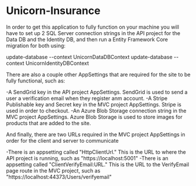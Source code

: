 # Unicorn-Insurance

In order to get this application to fully function on your machine you will have to set up 2 SQL Server connection strings in the API project 
for the Data DB and the Identity DB, and then run a Entity Framework Core migration for both using:

update-database --context UnicornDataDBContext
update-database --context UnicornIdentityDBContext

There are also a couple other AppSettings that are required for the site to be fully functional, such as:

-A SendGrid key in the API project AppSettings. SendGrid is used to send a user a verification email when they register anm account.
-A Stripe Publishable key and Secret key in the MVC project AppSettings. Stripe is used in order to checkout.
-An Azure Blob Storage connection string in the MVC project AppSettings. Azure Blob Storage is used to store images for products that are added to the site.

And finally, there are two URLs required in the MVC project AppSettings in order for the client and server to communicate

-There is an appsetting called "HttpClientUrl." This is the URL to where the API project is running, such as "https://localhost:5001"
-There is an appsetting called "ClientVerifyEmail:URL." This is the URL to the VerifyEmail page route in the MVC project, such as "https://localhost:44373/Users/verifyemail"

